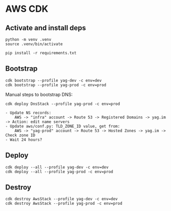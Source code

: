 # AWS CDK

## Activate and install deps
    
    python -m venv .venv
    source .venv/bin/activate

    pip install -r requirements.txt

## Bootstrap

    cdk bootstrap --profile yag-dev -c env=dev
    cdk bootstrap --profile yag-prod -c env=prod

Manual steps to bootstrap DNS:

    cdk deploy DnsStack --profile yag-prod -c env=prod

    - Update NS records: 
        AWS -> "infra" account -> Route 53 -> Registered Domains -> yag.im -> Action: edit name servers
    - Update aws/conf.py: TLD_ZONE_ID value, get from:
        AWS -> "yag-prod" account -> Route 53 -> Hosted Zones -> yag.im -> Check zone ID
    - Wait 24 hours?

## Deploy

    cdk deploy --all --profile yag-dev -c env=dev
    cdk deploy --all --profile yag-prod -c env=prod

## Destroy

    cdk destroy AwsStack --profile yag-dev -c env=dev
    cdk destroy AwsStack --profile yag-prod -c env=prod
